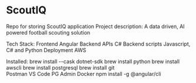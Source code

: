 # ScoutIQ
Repo for storing ScoutIQ application 
Project description:
    A data driven, AI powered football scouting solution

Tech Stack:
    Frontend Angular 
    Backend APIs C#
    Backend scripts Javascript, C# and Python
    Deployment AWS

Installed:
    brew install --cask dotnet-sdk
    brew install python
    brew install awscli
    brew install postgresql
    brew install git   
    Postman
    VS Code
    PG Admin
    Docker
    npm install -g @angular/cli

